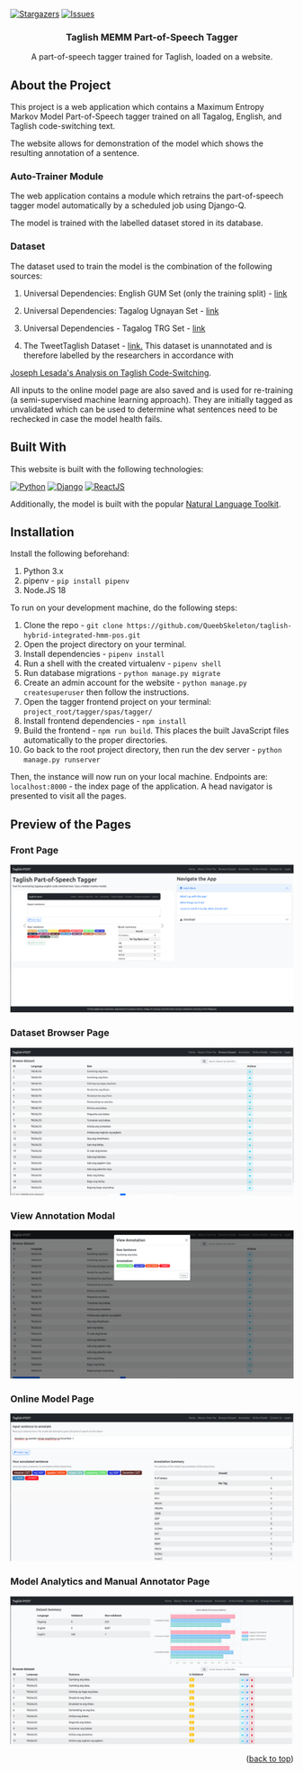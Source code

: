 <a name="readme-top"></a>

<!-- PROJECT SHIELDS -->
[![Stargazers][stars-shield]][stars-url]
[![Issues][issues-shield]][issues-url]

<div align="center">
  <h3 align="center">Taglish MEMM Part-of-Speech Tagger</h3>
  <p align="center">
    A part-of-speech tagger trained for Taglish, loaded on a website.
  </p>
</div>

## About the Project

This project is a web application which contains a Maximum Entropy Markov Model
Part-of-Speech tagger trained on all Tagalog, English, and Taglish code-switching
text.

The website allows for demonstration of the model which shows the resulting
annotation of a sentence.

### Auto-Trainer Module

The web application contains a module which retrains the part-of-speech tagger model
automatically by a scheduled job using Django-Q.

The model is trained with the labelled dataset stored in its database.

### Dataset

The dataset used to train the model is the combination of the following sources:

1. Universal Dependencies: English GUM Set (only the training split) -
<a href="https://universaldependencies.org/treebanks/en_gum/index.html">link</a>

1. Universal Dependencies: Tagalog Ugnayan Set -
<a href="https://universaldependencies.org/treebanks/tl_ugnayan/index.html">link</a>

1. Universal Dependencies - Tagalog TRG Set -
<a href="https://universaldependencies.org/treebanks/tl_trg/index.html">link</a>

1. The TweetTaglish Dataset -
<a href="https://aclanthology.org/2022.lrec-1.225/">link.</a> This dataset is
unannotated and is therefore labelled by the researchers in accordance with
<a href="https://deepblue.lib.umich.edu/handle/2027.42/139623">
    Joseph Lesada's Analysis on Taglish Code-Switching</a>.

All inputs to the online model page are also saved and is used for re-training
(a semi-supervised machine learning approach). They are initially tagged as unvalidated
which can be used to determine what sentences need to be rechecked in case the model
health fails.

## Built With

This website is built with the following technologies:

[![Python][Python-shield]][Python-docs]
[![Django][Django-shield]][Django-docs]
[![ReactJS][ReactJS-shield]][ReactJS-docs]

Additionally, the model is built with the popular
<a href="https://www.nltk.org/">Natural Language Toolkit</a>.

## Installation

Install the following beforehand:

1. Python 3.x
1. pipenv - `pip install pipenv`
1. Node.JS 18

To run on your development machine, do the following steps:

1. Clone the repo - `git clone https://github.com/QueebSkeleton/taglish-hybrid-integrated-hmm-pos.git`
1. Open the project directory on your terminal.
1. Install dependencies - `pipenv install`
1. Run a shell with the created virtualenv - `pipenv shell`
1. Run database migrations - `python manage.py migrate`
1. Create an admin account for the website - `python manage.py createsuperuser`
then follow the instructions.
1. Open the tagger frontend project on your terminal: `project_root/tagger/spas/tagger/`
1. Install frontend dependencies - `npm install`
1. Build the frontend - `npm run build`. This places the built JavaScript files automatically
to the proper directories.
1. Go back to the root project directory, then run the dev server - `python manage.py runserver`

Then, the instance will now run on your local machine. Endpoints are:<br>
`localhost:8000` - the index page of the application. A head navigator
is presented to visit all the pages.

## Preview of the Pages

### Front Page
![Front Page Preview](readme-images/1.png)

### Dataset Browser Page
![Dataset Page Preview](readme-images/3.png)

### View Annotation Modal
![View Annotation Preview](readme-images/4.png)

### Online Model Page
![Online Model Preview](readme-images/5.png)

### Model Analytics and Manual Annotator Page
![Analytics Preview](readme-images/6.png)

<p align="right">(<a href="#readme-top">back to top</a>)</p>

<!-- Markdown Links & Images -->
[stars-shield]: https://img.shields.io/github/stars/QueebSkeleton/taglish-hybrid-integrated-hmm-pos?style=for-the-badge
[stars-url]: https://github.com/QueebSkeleton/taglish-hybrid-integrated-hmm-pos/stargazers
[issues-shield]: https://img.shields.io/github/issues/QueebSkeleton/taglish-hybrid-integrated-hmm-pos?style=for-the-badge
[issues-url]: https://github.com/QueebSkeleton/taglish-hybrid-integrated-hmm-pos/issues

[Python-shield]: https://img.shields.io/badge/python-3670A0?style=for-the-badge&logo=python&logoColor=ffdd54
[Python-docs]: https://www.python.org/
[Django-shield]: https://img.shields.io/badge/django-%23092E20.svg?style=for-the-badge&logo=django&logoColor=white
[Django-docs]: https://www.djangoproject.com/
[ReactJS-shield]: https://img.shields.io/badge/react-%2320232a.svg?style=for-the-badge&logo=react&logoColor=%2361DAFB
[ReactJS-docs]: https://react.dev/
